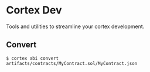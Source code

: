 # Cortex Dev

Tools and utilities to streamline your cortex development.

## Convert

```
$ cortex abi convert artifacts/contracts/MyContract.sol/MyContract.json
```
